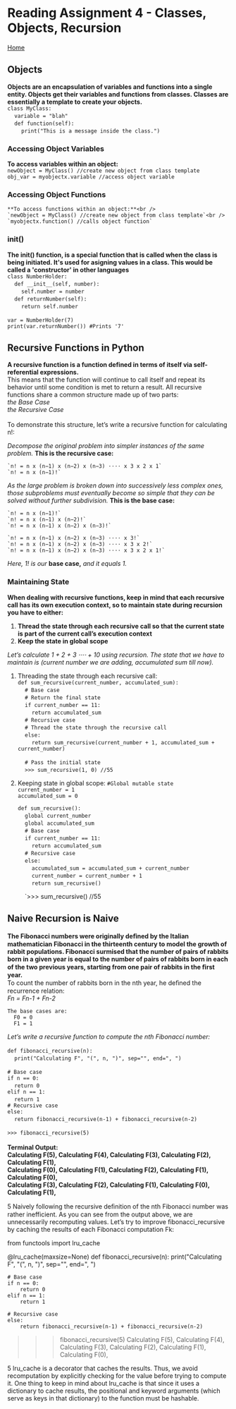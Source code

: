 # **Reading Assignment 4 - Classes, Objects, Recursion**
[Home](https://micgreene.github.io/reading-notes/)
 ## Objects
   **Objects are an encapsulation of variables and functions into a single entity. Objects get their variables and functions from classes. Classes are essentially a template to create your objects.**<br />
   `class MyClass:`<br />
    &nbsp;&nbsp;&nbsp;&nbsp;`variable = "blah"`<br />
    &nbsp;&nbsp;&nbsp;&nbsp;`def function(self):`<br />
    &nbsp;&nbsp;&nbsp;&nbsp;&nbsp;&nbsp;&nbsp;&nbsp;`print("This is a message inside the class.")`
  
   ### Accessing Object Variables <br />
   **To access variables within an object:**<br />
   `newObject = MyClass() //create new object from class template`<br />
   `obj_var = myobjectx.variable //access object variable`
    
   ### Accessing Object Functions <br />
    **To access functions within an object:**<br />
    `newObject = MyClass() //create new object from class template`<br />
    `myobjectx.function() //calls object function`
    
   ### init()
   **The __init__() function, is a special function that is called when the class is being initiated. It's used for asigning values in a class. This would be called a 'constructor' in other languages**<br />
    `class NumberHolder:`<br />
     &nbsp;&nbsp;&nbsp;&nbsp;`def __init__(self, number):`<br />
     &nbsp;&nbsp;&nbsp;&nbsp;&nbsp;&nbsp;&nbsp;&nbsp;`self.number = number`<br />
     &nbsp;&nbsp;&nbsp;&nbsp;`def returnNumber(self):`<br />
     &nbsp;&nbsp;&nbsp;&nbsp;&nbsp;&nbsp;&nbsp;&nbsp;`return self.number`<br /><br />
    `var = NumberHolder(7)`<br />
    `print(var.returnNumber()) #Prints '7'`
    
  
  ## Recursive Functions in Python
  **A recursive function is a function defined in terms of itself via self-referential expressions.**<br />
    This means that the function will continue to call itself and repeat its behavior until some condition is met to return a result. All recursive functions share a common structure made up of two parts:<br /> 
      *the Base Case*<br />
      *the Recursive Case*<br /><br />
    To demonstrate this structure, let’s write a recursive function for calculating n!:    
  
  *Decompose the original problem into simpler instances of the same problem.* **This is the recursive case:**<br />
    
    `n! = n x (n−1) x (n−2) x (n−3) ⋅⋅⋅⋅ x 3 x 2 x 1`
    `n! = n x (n−1)!`
    
  *As the large problem is broken down into successively less complex ones, those subproblems must eventually become so simple that they can be solved without further subdivision.* **This is the base case:**

    `n! = n x (n−1)!`
    `n! = n x (n−1) x (n−2)!`
    `n! = n x (n−1) x (n−2) x (n−3)!`
    
    `n! = n x (n−1) x (n−2) x (n−3) ⋅⋅⋅⋅ x 3!`
    `n! = n x (n−1) x (n−2) x (n−3) ⋅⋅⋅⋅ x 3 x 2!`
    `n! = n x (n−1) x (n−2) x (n−3) ⋅⋅⋅⋅ x 3 x 2 x 1!`
    
  *Here, 1! is our* **base case,** *and it equals 1.*
    
   ### Maintaining State
   **When dealing with recursive functions, keep in mind that each recursive call has its own execution context, so to maintain state during recursion you have to either:**
   1. **Thread the state through each recursive call so that the current state is part of the current call’s execution context**
   1. **Keep the state in global scope**
   
   *Let’s calculate 1 + 2 + 3 ⋅⋅⋅⋅ + 10 using recursion. The state that we have to maintain is (current number we are adding, accumulated sum till now).*

   1. Threading the state through each recursive call:<br />
       `def sum_recursive(current_number, accumulated_sum):`<br />
         &nbsp;&nbsp;&nbsp;&nbsp;`# Base case`<br />
         &nbsp;&nbsp;&nbsp;&nbsp;`# Return the final state`<br />
         &nbsp;&nbsp;&nbsp;&nbsp;`if current_number == 11:`<br />
           &nbsp;&nbsp;&nbsp;&nbsp;&nbsp;&nbsp;&nbsp;&nbsp;`return accumulated_sum`<br />
         &nbsp;&nbsp;&nbsp;&nbsp;`# Recursive case`<br />
         &nbsp;&nbsp;&nbsp;&nbsp;`# Thread the state through the recursive call`<br />
         &nbsp;&nbsp;&nbsp;&nbsp;`else:`<br />
           &nbsp;&nbsp;&nbsp;&nbsp;&nbsp;&nbsp;&nbsp;&nbsp;`return sum_recursive(current_number + 1, accumulated_sum + current_number)`
         
         &nbsp;&nbsp;&nbsp;&nbsp;`# Pass the initial state`<br />
         &nbsp;&nbsp;&nbsp;&nbsp;`>>> sum_recursive(1, 0) //55`
         
         
   2. Keeping state in global scope:
       `#Global mutable state`<br />
       `current_number = 1`<br />
       `accumulated_sum = 0`<br />
       
       `def sum_recursive():`<br />
       &nbsp;&nbsp;&nbsp;&nbsp;`global current_number`<br />
       &nbsp;&nbsp;&nbsp;&nbsp;`global accumulated_sum`<br />
       &nbsp;&nbsp;&nbsp;&nbsp;`# Base case`<br />
       &nbsp;&nbsp;&nbsp;&nbsp;`if current_number == 11:`<br />
       &nbsp;&nbsp;&nbsp;&nbsp;&nbsp;&nbsp;&nbsp;&nbsp;`return accumulated_sum`<br />
       &nbsp;&nbsp;&nbsp;&nbsp;`# Recursive case`<br />
       &nbsp;&nbsp;&nbsp;&nbsp;`else:`<br />
       &nbsp;&nbsp;&nbsp;&nbsp;&nbsp;&nbsp;&nbsp;&nbsp;`accumulated_sum = accumulated_sum + current_number`<br />
       &nbsp;&nbsp;&nbsp;&nbsp;&nbsp;&nbsp;&nbsp;&nbsp;`current_number = current_number + 1`<br />
       &nbsp;&nbsp;&nbsp;&nbsp;&nbsp;&nbsp;&nbsp;&nbsp;`return sum_recursive()`<br />
         
       &nbsp;&nbsp;&nbsp;&nbsp;`>>> sum_recursive() //55

  ## Naive Recursion is Naive
  **The Fibonacci numbers were originally deﬁned by the Italian mathematician Fibonacci in the thirteenth century to model the growth of rabbit populations. Fibonacci surmised that the number of pairs of rabbits born in a given year is equal to the number of pairs of rabbits born in each of the two previous years, starting from one pair of rabbits in the ﬁrst year.**<br />
    To count the number of rabbits born in the nth year, he deﬁned the recurrence relation:<br /> 
      *Fn = Fn-1 + Fn-2*<br />
      
    The base cases are:
      F0 = 0
      F1 = 1    
  
 *Let’s write a recursive function to compute the nth Fibonacci number:*<br /><br />
     `def fibonacci_recursive(n):`<br />
     &nbsp;&nbsp;&nbsp;&nbsp;`print("Calculating F", "(", n, ")", sep="", end=", ")`<br /><br />
     `# Base case`<br />
     `if n == 0:`<br />
     &nbsp;&nbsp;&nbsp;&nbsp;`return 0`<br />
     `elif n == 1:`<br />
     &nbsp;&nbsp;&nbsp;&nbsp;`return 1`<br />
     `# Recursive case`<br />
     `else:`<br />
     &nbsp;&nbsp;&nbsp;&nbsp;`return fibonacci_recursive(n-1) + fibonacci_recursive(n-2)`<br /><br />
     `>>> fibonacci_recursive(5)`<br />     
     **Terminal Output:**<br />
     **Calculating F(5), Calculating F(4), Calculating F(3), Calculating F(2), Calculating F(1),**<br />
     **Calculating F(0), Calculating F(1), Calculating F(2), Calculating F(1), Calculating F(0),**<br />
     **Calculating F(3), Calculating F(2), Calculating F(1), Calculating F(0), Calculating F(1),**







5
Naively following the recursive deﬁnition of the nth Fibonacci number was rather inefficient. As you can see from the output above, we are unnecessarily recomputing values. Let’s try to improve fibonacci_recursive by caching the results of each Fibonacci computation Fk:

from functools import lru_cache

@lru_cache(maxsize=None)
def fibonacci_recursive(n):
    print("Calculating F", "(", n, ")", sep="", end=", ")

    # Base case
    if n == 0:
        return 0
    elif n == 1:
        return 1

    # Recursive case
    else:
        return fibonacci_recursive(n-1) + fibonacci_recursive(n-2)
 
>>> fibonacci_recursive(5)
Calculating F(5), Calculating F(4), Calculating F(3), Calculating F(2), Calculating F(1), Calculating F(0),

5
lru_cache is a decorator that caches the results. Thus, we avoid recomputation by explicitly checking for the value before trying to compute it. One thing to keep in mind about lru_cache is that since it uses a dictionary to cache results, the positional and keyword arguments (which serve as keys in that dictionary) to the function must be hashable.
